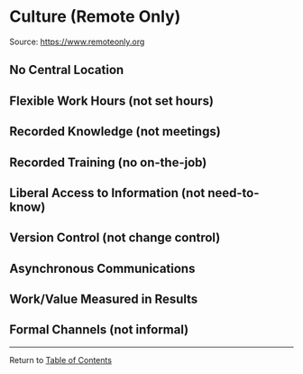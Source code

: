 # Culture (Remote Only)

Source: <https://www.remoteonly.org>

## No Central Location

## Flexible Work Hours (not set hours)

## Recorded Knowledge (not meetings)

## Recorded Training (no on-the-job)

## Liberal Access to Information (not need-to-know)

## Version Control (not change control)

## Asynchronous Communications

## Work/Value Measured in Results

## Formal Channels (not informal)

---

Return to [Table of Contents](../TOC.md)